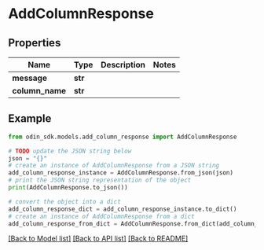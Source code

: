 # AddColumnResponse


## Properties

Name | Type | Description | Notes
------------ | ------------- | ------------- | -------------
**message** | **str** |  | 
**column_name** | **str** |  | 

## Example

```python
from odin_sdk.models.add_column_response import AddColumnResponse

# TODO update the JSON string below
json = "{}"
# create an instance of AddColumnResponse from a JSON string
add_column_response_instance = AddColumnResponse.from_json(json)
# print the JSON string representation of the object
print(AddColumnResponse.to_json())

# convert the object into a dict
add_column_response_dict = add_column_response_instance.to_dict()
# create an instance of AddColumnResponse from a dict
add_column_response_from_dict = AddColumnResponse.from_dict(add_column_response_dict)
```
[[Back to Model list]](../README.md#documentation-for-models) [[Back to API list]](../README.md#documentation-for-api-endpoints) [[Back to README]](../README.md)


